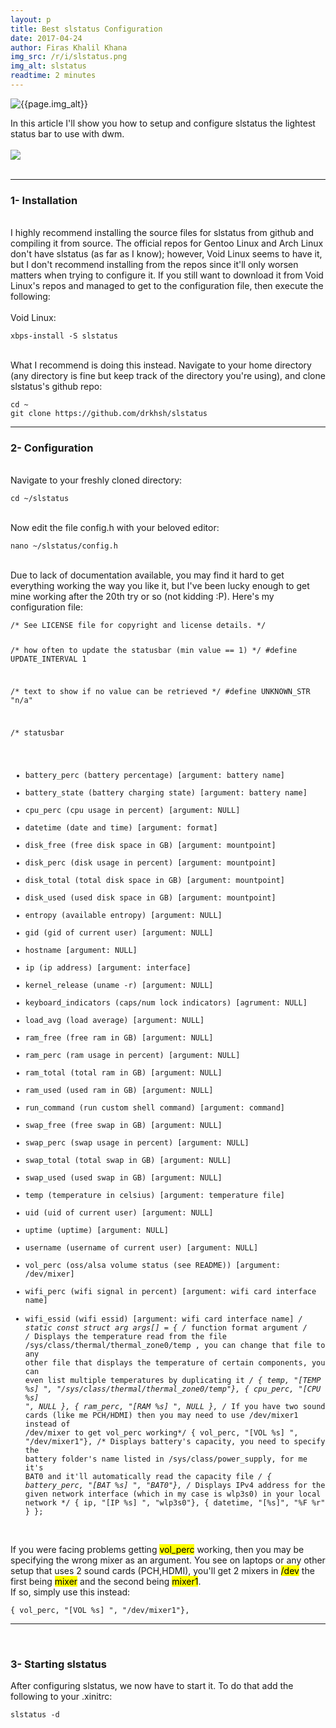 ```yaml
---
layout: p
title: Best slstatus Configuration
date: 2017-04-24
author: Firas Khalil Khana
img_src: /r/i/slstatus.png
img_alt: slstatus
readtime: 2 minutes
---
```


<img src="{{page.img_src}}" alt="{{page.img_alt}}">

In this article I'll show you how to setup and configure slstatus the lightest status bar to use with dwm.
<br/>
<br/>
<img src="{{ site.baseurl }}/resources/img/DOTSLASHLINUX-slstatus.jpg" class="img-responsive" style="display: block; margin: 0 auto">
<br/>
<hr/>
<h3 id="Installation">1- Installation</h3>
<br/>
I highly recommend installing the source files for slstatus from github and compiling it from source. The official repos for Gentoo Linux and Arch Linux don't have slstatus (as far as I know); however, Void Linux seems to have it, but I don't recommend installing from the repos since it'll only worsen matters when trying to configure it. If you still want to download it from Void Linux's repos and managed to get to the configuration file, then execute the following:
<br/>
<br/>
Void Linux:

<pre><code class="language-bash">xbps-install -S slstatus</code></pre>
<br/>
What I recommend is doing this instead. Navigate to your home directory (any directory is fine but keep track of the directory you're using), and clone slstatus's github repo:
<pre><code class="language-bash">cd ~
git clone https://github.com/drkhsh/slstatus</code></pre>
<hr/>
<h3 id="Configuration">2- Configuration</h3>
<br/>
Navigate to your freshly cloned directory:
<pre><code class="language-bash">cd ~/slstatus</code></pre>
<br/>
Now edit the file config.h with your beloved editor:
<pre><code class="language-bash">nano ~/slstatus/config.h</code></pre>
<br/>
Due to lack of documentation available, you may find it hard to get everything working the way you like it, but I've been lucky enough to get mine working after the 20th try or so (not kidding :P). Here's my configuration file:
<pre class="line-numbers" data-line="51"><code class="language-c">/* See LICENSE file for copyright and license details. */

/* how often to update the statusbar (min value == 1) */
#define UPDATE_INTERVAL 1

/* text to show if no value can be retrieved */
#define UNKNOWN_STR     "n/a"

/* statusbar
- battery_perc (battery percentage) [argument: battery name]
- battery_state (battery charging state) [argument: battery name]
- cpu_perc (cpu usage in percent) [argument: NULL]
- datetime (date and time) [argument: format]
- disk_free (free disk space in GB) [argument: mountpoint]
- disk_perc (disk usage in percent) [argument: mountpoint]
- disk_total (total disk space in GB) [argument: mountpoint]
- disk_used (used disk space in GB) [argument: mountpoint]
- entropy (available entropy) [argument: NULL]
- gid (gid of current user) [argument: NULL]
- hostname [argument: NULL]
- ip (ip address) [argument: interface]
- kernel_release (uname -r) [argument: NULL]
- keyboard_indicators (caps/num lock indicators) [agrument: NULL]
- load_avg (load average) [argument: NULL]
- ram_free (free ram in GB) [argument: NULL]
- ram_perc (ram usage in percent) [argument: NULL]
- ram_total (total ram in GB) [argument: NULL]
- ram_used (used ram in GB) [argument: NULL]
- run_command (run custom shell command) [argument: command]
- swap_free (free swap in GB) [argument: NULL]
- swap_perc (swap usage in percent) [argument: NULL]
- swap_total (total swap in GB) [argument: NULL]
- swap_used (used swap in GB) [argument: NULL]
- temp (temperature in celsius) [argument: temperature file]
- uid (uid of current user) [argument: NULL]
- uptime (uptime) [argument: NULL]
- username (username of current user) [argument: NULL]
- vol_perc (oss/alsa volume status (see README)) [argument: /dev/mixer]
- wifi_perc (wifi signal in percent) [argument: wifi card interface name]
- wifi_essid (wifi essid) [argument: wifi card interface name] */
static const struct arg args[] = {
	/* function	format        argument */
        /* Displays the temperature read from the file /sys/class/thermal/thermal_zone0/temp , you can change that file
        to any other file that displays the temperature of certain components, you can even list multiple
        temperatures by duplicating it */
        { temp, "[TEMP %s] ",     "/sys/class/thermal/thermal_zone0/temp"},
        { cpu_perc, "[CPU %s] ", NULL },
        { ram_perc, "[RAM %s] ", NULL },
        /* If you have two sound cards (like me PCH/HDMI) then you may need to use /dev/mixer1 instead of /dev/mixer to get vol_perc working*/
        { vol_perc, "[VOL %s] ", "/dev/mixer1"},
        /* Displays battery's capacity, you need to specify the battery folder's name listed in /sys/class/power_supply,
        for me it's BAT0 and it'll automatically read the capacity file */
        { battery_perc, "[BAT %s] ",     "BAT0"},
        /* Displays IPv4 address for the given network interface (which in my case is wlp3s0) in your local network */
        { ip, "[IP %s] ",     "wlp3s0"},
        { datetime, "[%s]",     "%F %r" }
};
</code></pre>
<br/>
If you were facing problems getting <mark>vol_perc</mark> working, then you may be specifying the wrong mixer as an argument. You see on laptops or any other 
setup that uses 2 sound cards (PCH,HDMI), you'll get 2 mixers in <mark>/dev</mark> the first being <mark>mixer</mark> and the second being <mark>mixer1</mark>.
<br/>
If so, simply use this instead:
<pre><code class="language-c">{ vol_perc, "[VOL %s] ", "/dev/mixer1"},</code></pre>
<hr/>
<br/>
<h3 id="Starting_slstatus">3- Starting slstatus</h3>
After configuring slstatus, we now have to start it. To do that add the following to your .xinitrc:
<pre><code class="lang-properties">slstatus -d</code></pre>
